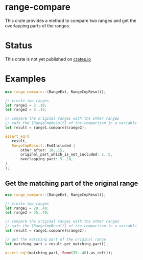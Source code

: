 # range-compare
This crate provides a method to compare two ranges and get the overlapping parts of the ranges.

# Status
This crate is not yet published on [crates.io](https://crates.io/)

# Examples
 ```rust
use range_compare::{RangeExt, RangeCmpResult};

// create two ranges
let range1 = 2..10;
let range2 = 5..15;

// compare the original range1 with the other range2
// safe the [RangeCmpResult] of the comparison in a variable
let result = range1.compare(&range2);

assert_eq!(
    result,
    RangeCmpResult::EndIncluded {
        other_after: 10..15,
        original_part_which_is_not_included: 2..5,
        overlapping_part: 5..10,
}
);
```

## Get the matching part of the original range

```rust
use range_compare::{RangeExt, RangeCmpResult};

// create two ranges
let range1 = 29..40;
let range2 = 35..70;

// compare the original range1 with the other range2
// safe the [RangeCmpResult] of the comparison in a variable
let result = range1.compare(&range2);

// get the matching part of the original range
let matching_part = result.get_matching_part();

assert_eq!(matching_part, Some(35..40).as_ref());

```
